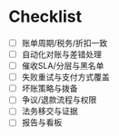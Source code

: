 # Checklist

- [ ] 账单周期/税务/折扣一致
- [ ] 自动化对账与差错处理
- [ ] 催收SLA/分层与黑名单
- [ ] 失败重试与支付方式覆盖
- [ ] 坏账策略与拨备
- [ ] 争议/退款流程与权限
- [ ] 法务移交与证据
- [ ] 报告与看板
